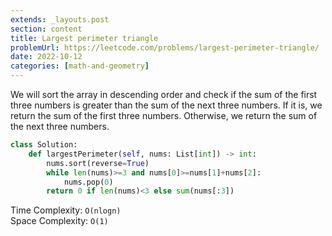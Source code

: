 ```yaml
---
extends: _layouts.post
section: content
title: Largest perimeter triangle
problemUrl: https://leetcode.com/problems/largest-perimeter-triangle/
date: 2022-10-12
categories: [math-and-geometry]
---
```


We will sort the array in descending order and check if the sum of the first three numbers is greater than the sum of the next three numbers. If it is, we return the sum of the first three numbers. Otherwise, we return the sum of the next three numbers.

```python
class Solution:
    def largestPerimeter(self, nums: List[int]) -> int:
        nums.sort(reverse=True)
        while len(nums)>=3 and nums[0]>=nums[1]+nums[2]:
            nums.pop(0)
        return 0 if len(nums)<3 else sum(nums[:3])
```

Time Complexity: `O(nlogn)` <br/>
Space Complexity: `O(1)`